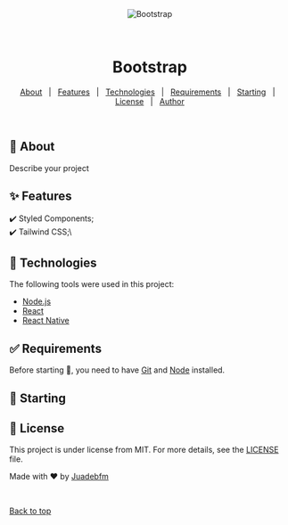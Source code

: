 <div align="center" id="top"> 
  <img src="./.github/app.gif" alt="Bootstrap" />

&#xa0;

</div>

<h1 align="center">Bootstrap</h1>

<!-- Status -->

<!-- <h4 align="center">
	🚧  Bootstrap 🚀 Under construction...  🚧
</h4>

<hr> -->

<p align="center">
  <a href="#dart-about">About</a> &#xa0; | &#xa0; 
  <a href="#sparkles-features">Features</a> &#xa0; | &#xa0;
  <a href="#rocket-technologies">Technologies</a> &#xa0; | &#xa0;
  <a href="#white_check_mark-requirements">Requirements</a> &#xa0; | &#xa0;
  <a href="#checkered_flag-starting">Starting</a> &#xa0; | &#xa0;
  <a href="#memo-license">License</a> &#xa0; | &#xa0;
  <a href="https://github.com/Juadebfm" target="_blank">Author</a>
</p>

<br>

## :dart: About

Describe your project

## :sparkles: Features

:heavy_check_mark: Styled Components;\
:heavy_check_mark: Tailwind CSS;\

## :rocket: Technologies

The following tools were used in this project:

- [Node.js](https://nodejs.org/en/)
- [React](https://pt-br.reactjs.org/)
- [React Native](https://reactnative.dev/)

## :white_check_mark: Requirements

Before starting :checkered_flag:, you need to have [Git](https://git-scm.com) and [Node](https://nodejs.org/en/) installed.

## :checkered_flag: Starting

## :memo: License

This project is under license from MIT. For more details, see the [LICENSE](LICENSE) file.

Made with :heart: by <a href="https://github.com/Juadebfm" target="_blank">Juadebfm</a>

&#xa0;

<a href="#top">Back to top</a>
